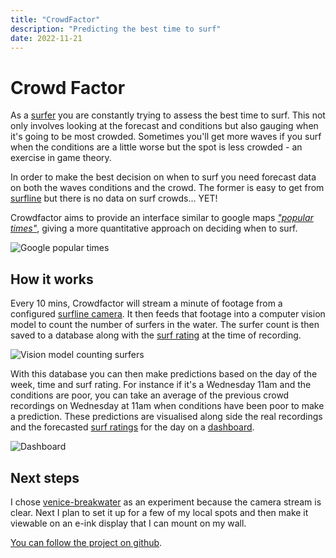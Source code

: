 ```yaml
---
title: "CrowdFactor"
description: "Predicting the best time to surf"
date: 2022-11-21
---
```


# Crowd Factor

As a [surfer](https://en.m.wikipedia.org/wiki/Surfing) you are constantly trying to assess the best time to surf. This not only involves looking at the forecast and conditions but also gauging when it's going to be most crowded. Sometimes you'll get more waves if you surf when the conditions are a little worse but the spot is less crowded - an exercise in game theory. 

In order to make the best decision on when to surf you need forecast data on both the waves conditions and the crowd. The former is easy to get from [surfline](https://www.surfline.com/) but there is no data on surf crowds... YET! 

Crowdfactor aims to provide an interface similar to google maps *["popular times"](https://blog.google/products/maps/maps101-popular-times-and-live-busyness-information/)*, giving a more quantitative approach on deciding when to surf.

![Google popular times](/img/populartimes.png)

## How it works

Every 10 mins, Crowdfactor will stream a minute of footage from a configured [surfline camera](https://www.surfline.com/surf-report/venice-breakwater/590927576a2e4300134fbed8). It then feeds that footage into a computer vision model to count the number of surfers in the water. The surfer count is then saved to a database along with the [surf rating](https://www.surfline.com/surf-news/surflines-rating-surf-heights-quality/1417) at the time of recording.

![Vision model counting surfers](/img/prediction.png)

With this database you can then make predictions based on the day of the week, time and surf rating. For instance if it's a Wednesday 11am and the conditions are poor, you can take an average of the previous crowd recordings on Wednesday at 11am when conditions have been poor to make a prediction. These predictions are visualised along side the real recordings and the forecasted [surf ratings](https://support.surfline.com/hc/en-us/articles/5402742348955-Surf-Conditions-Ratings-and-Colors) for the day on a [dashboard](https://9d6cb911e0cb153469c25e3e910ac831.balena-devices.com/).

![Dashboard](/img/dashboard.png)

## Next steps

I chose [venice-breakwater](https://www.surfline.com/surf-report/venice-breakwater/590927576a2e4300134fbed8) as an experiment because the camera stream is clear. Next I plan to set it up for a few of my local spots and then make it viewable on an e-ink display that I can mount on my wall. 

[You can follow the project on github](https://github.com/craigmulligan/crowdfactor).
